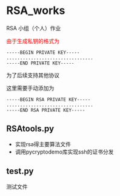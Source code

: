 # RSA_works
RSA 小组（个人）作业

<font color = red>由于生成私钥的格式为</font>

```
-----BEGIN PRIVATE KEY-----
................................
-----END PRIVATE KEY-----
```

为了后续支持其他协议

这里需要手动添加为

```
-----BEGIN RSA PRIVATE KEY-----
................................
-----END RSA PRIVATE KEY-----
```

## RSAtools.py

- 实现rsa得主要算法文件
- 调用pycryptodemo库实现ssh的证书分发

## test.py

测试文件

